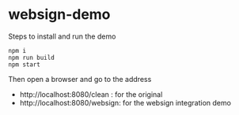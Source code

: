# websign-demo

Steps to install and run the demo

    npm i
    npm run build
    npm start
    
Then open a browser and go to the address 

 - http://localhost:8080/clean : for the original
 - http://localhost:8080/websign: for the websign integration demo
    

